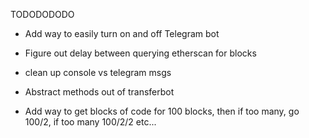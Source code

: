 TODODODODO

- Add way to easily turn on and off Telegram bot

- Figure out delay between querying etherscan for blocks

- clean up console vs telegram msgs

- Abstract methods out of transferbot

- Add way to get blocks of code for 100 blocks, then if too many, go 100/2, if too many 100/2/2 etc...

